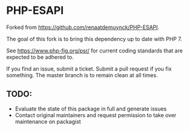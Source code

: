 # PHP-ESAPI

Forked from https://github.com/renaatdemuynck/PHP-ESAPI.

The goal of this fork is to bring this dependency up to date with PHP 7.

See https://www.php-fig.org/psr/ for current coding standards that are expected to be adhered to.

If you find an issue, submit a ticket. Submit a pull request if you fix something. The master branch
is to remain clean at all times.

## TODO:

- Evaluate the state of this package in full and generate issues
- Contact original maintainers and request permission to take over maintenance on packagist
